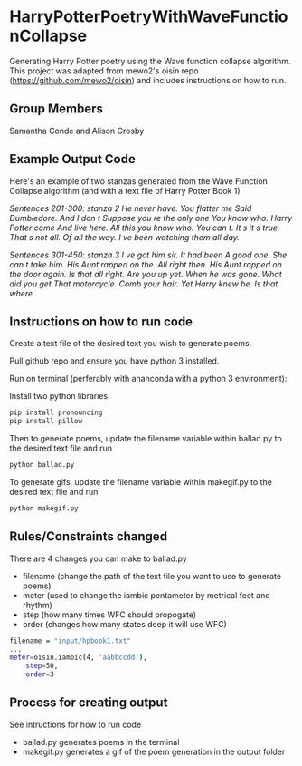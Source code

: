 # HarryPotterPoetryWithWaveFunctionCollapse
Generating Harry Potter poetry using the Wave function collapse algorithm. This project was adapted from mewo2's oisin repo (https://github.com/mewo2/oisin) and includes instructions on how to run.


## Group Members
Samantha Conde and Alison Crosby



## Example Output Code
Here's an example of two stanzas generated from the Wave Function Collapse algorithm (and with a text file of Harry Potter Book 1)

*Sentences 201-300: stanza 2
He never have. You flatter me
Said Dumbledore. And I don t
Suppose you re the only one
You know who. Harry Potter come
And live here. All this you know who.
You can t. It s it s true.
That s not all. Of all the way.
I ve been watching them all day.*

*Sentences 301-450: stanza 3
I ve got him sir. It had been
A good one. She can t take him.
His Aunt rapped on the. All right then.
His Aunt rapped on the door again.
Is that all right. Are you up yet.
When he was gone. What did you get
That motorcycle. Comb your hair.
Yet Harry knew he. Is that where.*



## Instructions on how to run code
Create a text file of the desired text you wish to generate poems.

Pull github repo and ensure you have python 3 installed.

Run on terminal (perferably with ananconda with a python 3 environment):

Install two python libraries: 
```sh
pip install pronouncing
pip install pillow
```

Then to generate poems, update the filename variable within ballad.py to the desired text file and run
```sh
python ballad.py
```

To generate gifs, update the filename variable within makegif.py to the desired text file and run
```sh
python makegif.py
```


## Rules/Constraints changed
There are 4 changes you can make to ballad.py
- filename (change the path of the text file you want to use to generate poems)
- meter (used to change the iambic pentameter by metrical feet and rhythm)
- step (how many times WFC should propogate)
- order (changes how many states deep it will use WFC)

```sh
filename = "input/hpbook1.txt"
...
meter=oisin.iambic(4, 'aabbccdd'),
    step=50,
    order=3
```

## Process for creating output
See intructions for how to run code
- ballad.py generates poems in the terminal
- makegif.py generates a gif of the poem generation in the output folder


